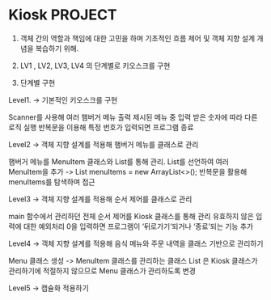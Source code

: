 # Kiosk PROJECT

1.  객체 간의 역할과 책임에 대한 고민을 하며 기초적인
흐름 제어 및 객체 지향 설계 개념을 복습하기 위해.

2. LV1 , LV2, LV3, LV4 의 단계별로 키오스크를 구현

3. 단계별 구현
   
Level1. ->  기본적인 키오스크를 구현

Scanner를 사용해 여러 햄버거 메뉴 출력
제시된 메뉴 중 입력 받은 숫자에 따라 다른 로직 실행
반복문을 이용해 특정 번호가 입력되면 프로그램 종료

Level2 ->  객체 지향 설계를 적용해 햄버거 메뉴를 클래스로 관리

햄버거 메뉴를 MenuItem 클래스와 List를 통해 관리.
List를 선언하여 여러 MenuItem을 추가 -> List<MenuItem> menuItems = new ArrayList<>();
반복문을 활용해 menuItems를 탐색하며 접근

Level3 -> 객체 지향 설계를 적용해 순서 제어를 클래스로 관리

main 함수에서 관리하던 전체 순서 제어를 Kiosk 클래스를 통해 관리
유효하지 않은 입력에 대한 예외처리
0을 입력하면 프로그램이 ‘뒤로가기’되거나 ‘종료’되는 기능 추가

Level4 -> 객체 지향 설계를 적용해 음식 메뉴와 주문 내역을 클래스 기반으로 관리하기

Menu 클래스 생성 -> MenuItem 클래스를 관리하는 클래스
List<MenuItem> 은 Kiosk 클래스가 관리하기에 적절하지 않으므로 Menu 클래스가 관리하도록 변경

Level5 -> 캡슐화 적용하기
